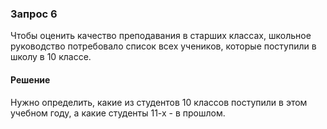 ### Запрос 6

Чтобы оценить качество преподавания в старших классах, школьное руководство потребовало список всех учеников,
которые поступили в школу в 10 классе.

#### Решение

Нужно определить, какие из студентов 10 классов поступили в этом учебном году, а какие студенты 11-х - в прошлом.
